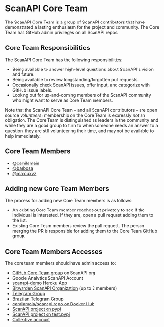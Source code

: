 # ScanAPI Core Team

The ScanAPI Core Team is a group of ScanAPI contributors that have demonstrated a lasting enthusiasm for the project and community. The Core Team has GitHub admin privileges on all ScanAPI repos.

## Core Team Responsibilities

The ScanAPI Core Team has the following responsibilities:

- Being available to answer high-level questions about ScanAPI's vision and future.
- Being available to review longstanding/forgotten pull requests.
- Occasionally check ScanAPI issues, offer input, and categorize with GitHub issue labels.
- Looking out for up-and-coming members of the ScanAPI community who might want to serve as Core Team members.

Note that the ScanAPI Core Team – and all ScanAPI contributors – are open source _volunteers_; membership on the Core Team is expressly _not_ an obligation. The Core Team is distinguished as leaders in the community and while they are a good group to turn to when someone needs an answer to a question, they are still volunteering their time, and may not be available to help immediately.

## Core Team Members

- [@camilamaia](https://github.com/camilamaia)
- [@barbosa](https://github.com/barbosa)
- [@marcuxyz](https://github.com/marcuxyz)

## Adding new Core Team Members

The process for adding new Core Team members is as follows:

- An existing Core Team member reaches out privately to see if the individual is interested. If they are, open a pull request adding them to the list.
- Existing Core Team members review the pull request. The person merging the PR is responsible for adding them to the Core Team GitHub group.

## Core Team Members Accesses

The core team members should have admin access to:

- [GitHub Core Team group](https://github.com/orgs/scanapi/teams/core-team) on ScanAPI org
- Google Analytics ScanAPI Account
- [scanapi-demo](https://dashboard.heroku.com/apps/scanapi-demo) Heroku App
- [Bitwarden ScanAPI Organization](https://vault.bitwarden.com/#/organizations/727d4335-dd1f-4aca-a940-ac0c0163e787/vault) (up to 2 members)
- [Telegram Group](http://t.me/scanapi)
- [Brazilian Telegram Group](http://t.me/scanapi_br)
- [camilamaia/scanapi repo on Docker Hub](https://hub.docker.com/repository/docker/camilamaia/scanapi)
- [ScanAPI project on pypi](https://pypi.org/project/scanapi/)
- [ScanAPI project on test.pypi](https://test.pypi.org/project/scanapi/)
- [Collective account](https://opencollective.com/scanapi)
